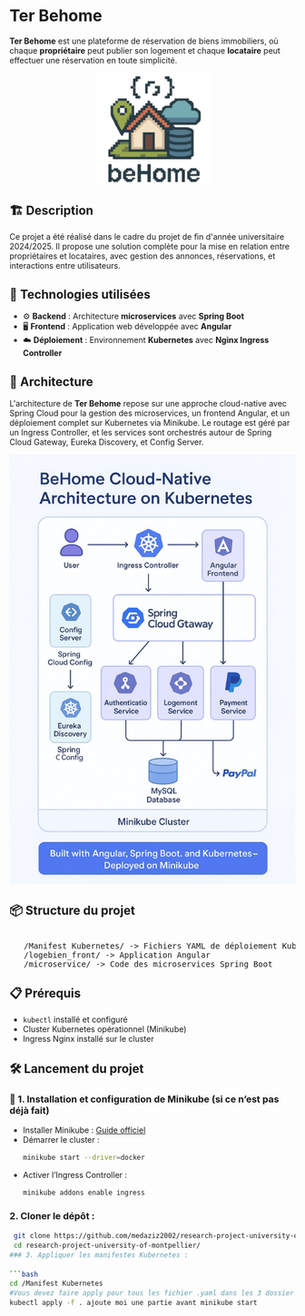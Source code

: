 # Ter Behome 


**Ter Behome** est une plateforme de réservation de biens immobiliers, où chaque **propriétaire** peut publier son logement et chaque **locataire** peut effectuer une réservation en toute simplicité.

<p align="center">
  <img src="logo_BeHome.jpg" alt="BeHome Logo" width="200"/>
</p>

## 🏗️ Description

Ce projet a été réalisé dans le cadre du projet de fin d'année universitaire 2024/2025. Il propose une solution complète pour la mise en relation entre propriétaires et locataires, avec gestion des annonces, réservations, et interactions entre utilisateurs.

## 🚀 Technologies utilisées

- ⚙️ **Backend** : Architecture **microservices** avec **Spring Boot**
- 🖥️ **Frontend** : Application web développée avec **Angular**
- ☁️ **Déploiement** : Environnement **Kubernetes** avec **Nginx Ingress Controller**

## 🧩 Architecture

L'architecture de **Ter Behome** repose sur une approche cloud-native avec Spring Cloud pour la gestion des microservices, un frontend Angular, et un déploiement complet sur Kubernetes via Minikube. Le routage est géré par un Ingress Controller, et les services sont orchestrés autour de Spring Cloud Gateway, Eureka Discovery, et Config Server.

<p align="center">
  <img src="photo_2025-05-25_17-05-30.jpg" alt="Architecture Ter Behome" width="700"/>
</p>

## 📦 Structure du projet
<pre> 
   /Manifest Kubernetes/ -> Fichiers YAML de déploiement Kubernetes 
   /logebien_front/ -> Application Angular 
   /microservice/ -> Code des microservices Spring Boot</pre>

## 📋 Prérequis

- `kubectl` installé et configuré
- Cluster Kubernetes opérationnel (Minikube)
- Ingress Nginx installé sur le cluster
## 🛠️ Lancement du projet

### 🔧 1. Installation et configuration de Minikube (si ce n’est pas déjà fait)

- Installer Minikube : [Guide officiel](https://minikube.sigs.k8s.io/docs/start/)
- Démarrer le cluster :
  ```bash
  minikube start --driver=docker
- Activer l’Ingress Controller :
  ```bash
  minikube addons enable ingress
### 2. Cloner le dépôt :
   

  ```bash
   git clone https://github.com/medaziz2002/research-project-university-of-montpellier
   cd research-project-university-of-montpellier/
### 3. Appliquer les manifestes Kubernetes :

  ```bash
  cd /Manifest Kubernetes
#Vous devez faire apply pour tous les fichier .yaml dans les 3 dossier /BackEnd, /FrontEnd, /Nginx Config Files
  kubectl apply -f . ajoute moi une partie avant minikube start

